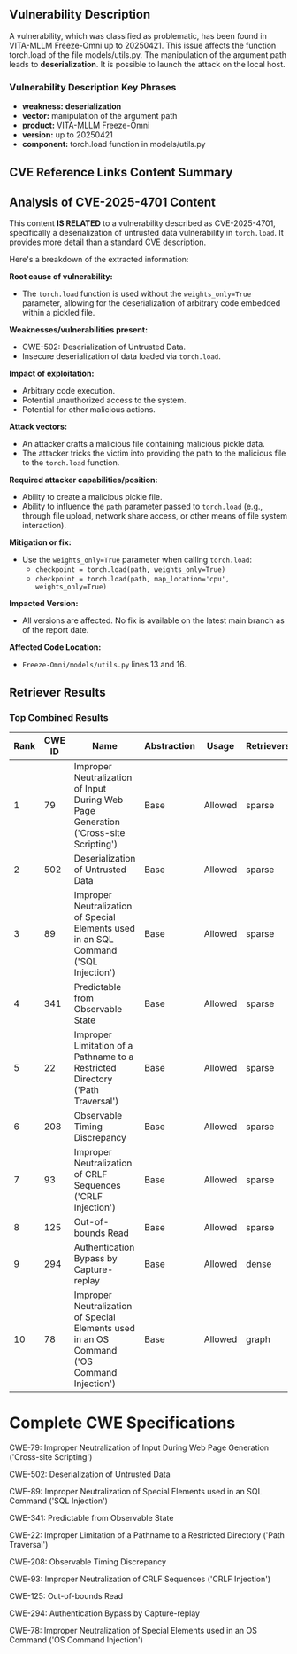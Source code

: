 ## Vulnerability Description
A vulnerability, which was classified as problematic, has been found in VITA-MLLM Freeze-Omni up to 20250421. This issue affects the function torch.load of the file models/utils.py. The manipulation of the argument path leads to **deserialization**. It is possible to launch the attack on the local host.

### Vulnerability Description Key Phrases
- **weakness:** **deserialization**
- **vector:** manipulation of the argument path
- **product:** VITA-MLLM Freeze-Omni
- **version:** up to 20250421
- **component:** torch.load function in models/utils.py

## CVE Reference Links Content Summary
## Analysis of CVE-2025-4701 Content

This content **IS RELATED** to a vulnerability described as CVE-2025-4701, specifically a deserialization of untrusted data vulnerability in `torch.load`. It provides more detail than a standard CVE description.

Here's a breakdown of the extracted information:

**Root cause of vulnerability:**

*   The `torch.load` function is used without the `weights_only=True` parameter, allowing for the deserialization of arbitrary code embedded within a pickled file.

**Weaknesses/vulnerabilities present:**

*   CWE-502: Deserialization of Untrusted Data.
*   Insecure deserialization of data loaded via `torch.load`.

**Impact of exploitation:**

*   Arbitrary code execution.
*   Potential unauthorized access to the system.
*   Potential for other malicious actions.

**Attack vectors:**

*   An attacker crafts a malicious file containing malicious pickle data.
*   The attacker tricks the victim into providing the path to the malicious file to the `torch.load` function.

**Required attacker capabilities/position:**

*   Ability to create a malicious pickle file.
*   Ability to influence the `path` parameter passed to `torch.load` (e.g., through file upload, network share access, or other means of file system interaction).

**Mitigation or fix:**

*   Use the `weights_only=True` parameter when calling `torch.load`:
    *   `checkpoint = torch.load(path, weights_only=True)`
    *   `checkpoint = torch.load(path, map_location='cpu', weights_only=True)`

**Impacted Version:**

*   All versions are affected. No fix is available on the latest main branch as of the report date.

**Affected Code Location:**

*   `Freeze-Omni/models/utils.py` lines 13 and 16.

## Retriever Results

### Top Combined Results

| Rank | CWE ID | Name | Abstraction | Usage  | Retrievers | Individual Scores |
|------|--------|------|-------------|-------|------------|-------------------|
| 1 | 79 | Improper Neutralization of Input During Web Page Generation ('Cross-site Scripting') | Base | Allowed | sparse | 0.312 |
| 2 | 502 | Deserialization of Untrusted Data | Base | Allowed | sparse | 0.295 |
| 3 | 89 | Improper Neutralization of Special Elements used in an SQL Command ('SQL Injection') | Base | Allowed | sparse | 0.289 |
| 4 | 341 | Predictable from Observable State | Base | Allowed | sparse | 0.270 |
| 5 | 22 | Improper Limitation of a Pathname to a Restricted Directory ('Path Traversal') | Base | Allowed | sparse | 0.270 |
| 6 | 208 | Observable Timing Discrepancy | Base | Allowed | sparse | 0.268 |
| 7 | 93 | Improper Neutralization of CRLF Sequences ('CRLF Injection') | Base | Allowed | sparse | 0.263 |
| 8 | 125 | Out-of-bounds Read | Base | Allowed | sparse | 0.262 |
| 9 | 294 | Authentication Bypass by Capture-replay | Base | Allowed | dense | 0.543 |
| 10 | 78 | Improper Neutralization of Special Elements used in an OS Command ('OS Command Injection') | Base | Allowed | graph | 0.003 |



# Complete CWE Specifications

CWE-79: Improper Neutralization of Input During Web Page Generation ('Cross-site Scripting')

CWE-502: Deserialization of Untrusted Data

CWE-89: Improper Neutralization of Special Elements used in an SQL Command ('SQL Injection')

CWE-341: Predictable from Observable State

CWE-22: Improper Limitation of a Pathname to a Restricted Directory ('Path Traversal')

CWE-208: Observable Timing Discrepancy

CWE-93: Improper Neutralization of CRLF Sequences ('CRLF Injection')

CWE-125: Out-of-bounds Read

CWE-294: Authentication Bypass by Capture-replay

CWE-78: Improper Neutralization of Special Elements used in an OS Command ('OS Command Injection')